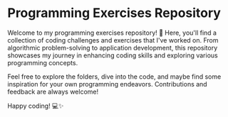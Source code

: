 # Programming Exercises Repository
Welcome to my programming exercises repository! 🚀 Here, you'll find a collection of coding challenges and exercises that I've worked on. From algorithmic problem-solving to application development, this repository showcases my journey in enhancing coding skills and exploring various programming concepts.

Feel free to explore the folders, dive into the code, and maybe find some inspiration for your own programming endeavors. Contributions and feedback are always welcome!

Happy coding! 💻✨
